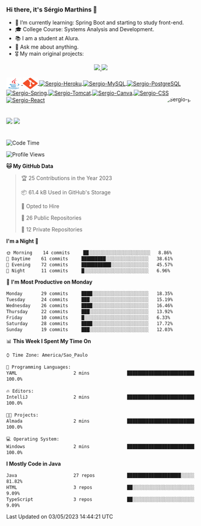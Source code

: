 ### Hi there, it's Sérgio Marthins 👋


- 🌱 I’m currently learning: Spring Boot and starting to study front-end.
- 🎓 College Course: Systems Analysis and Development.
- 📚  I am a student at Alura.
- 💬 Ask me about anything.
- 🎖 My main original projects: 

<div align="center">
  <a href="https://github.com/Almadavic">
  <img height="180em" src="https://github-readme-stats.vercel.app/api?username=Marthiins&show_icons=true&theme=dracula&include_all_commits=true&count_private=true"/>
  <img height="180em" src="https://github-readme-stats.vercel.app/api/top-langs/?username=Marthiins&layout=compact&langs_count=7&theme=dracula"/>
</div>
<div style="display: inline_block"><br>
  <img align="center" alt="Sergio-Java" height="30" width="40" src="https://raw.githubusercontent.com/devicons/devicon/master/icons/java/java-original.svg">
  <img align="center" alt="Sergio-Git" height="30" width="40" src="https://raw.githubusercontent.com/devicons/devicon/master/icons/git/git-original.svg">
  <img align="center" alt="Sergio-Heroku" height="30" width="40" src="https://cdn.jsdelivr.net/gh/devicons/devicon/icons/heroku/heroku-plain-wordmark.svg" />             
  <img align="center" alt="Sergio-MySQL" height="30" width="40" src="https://cdn.jsdelivr.net/gh/devicons/devicon/icons/mysql/mysql-original-wordmark.svg" />
  <img align="center" alt="Sergio-PostgreSQL" height="30" width="40" src="https://cdn.jsdelivr.net/gh/devicons/devicon/icons/postgresql/postgresql-plain-wordmark.svg" />
  <img align="center" alt="Sergio-Spring" height="30" width="40" src="https://cdn.jsdelivr.net/gh/devicons/devicon/icons/spring/spring-original-wordmark.svg" />
  <img align="center" alt="Sergio-Tomcat" height="30" width="40" src="https://cdn.jsdelivr.net/gh/devicons/devicon/icons/tomcat/tomcat-original-wordmark.svg" />
  <img align="center" alt="Sergio-Canva" height="30" width="40" src="https://cdn.jsdelivr.net/gh/devicons/devicon/icons/canva/canva-original.svg" />
  <img align="center" alt="Sergio-CSS" height="30" width="40" src="https://cdn.jsdelivr.net/gh/devicons/devicon/icons/css3/css3-original.svg" />
  <img align="center" alt="Sergio-React" height="30" width="40" src="https://cdn.jsdelivr.net/gh/devicons/devicon/icons/react/react-original.svg" />        
  <img align="right" alt="Sergio-pic" height="150" style="border-radius:50px;" src="https://user-images.githubusercontent.com/47826754/188357708-748fc4f4-5846-47a3-9063-ce04eeefcb8f.png">
</div>

#

<div> 
 <a href = "mailto:sergio.marthiins@gmail.com"><img src="https://img.shields.io/badge/-Gmail-%23333?style=for-the-badge&logo=gmail&logoColor=white" target="_blank"></a>
  <a href="https://www.linkedin.com/in/.........../" target="_blank"><img src="https://img.shields.io/badge/-LinkedIn-%230077B5?style=for-the-badge&logo=linkedin&logoColor=white" target="_blank"></a> 
</div>

#

<!--START_SECTION:waka-->
![Code Time](http://img.shields.io/badge/Code%20Time-42%20hrs%2037%20mins-blue)

![Profile Views](http://img.shields.io/badge/Profile%20Views-1-blue)

**🐱 My GitHub Data** 

> 🏆 25 Contributions in the Year 2023
 > 
> 📦 61.4 kB Used in GitHub's Storage 
 > 
> 💼 Opted to Hire
 > 
> 📜 26 Public Repositories 
 > 
> 🔑 12 Private Repositories  
 > 
**I'm a Night 🦉** 

```text
🌞 Morning    14 commits     ██░░░░░░░░░░░░░░░░░░░░░░░   8.86% 
🌇 Daytime    61 commits     █████████░░░░░░░░░░░░░░░░   38.61% 
🌃 Evening    72 commits     ███████████░░░░░░░░░░░░░░   45.57% 
🌙 Night      11 commits     █░░░░░░░░░░░░░░░░░░░░░░░░   6.96%

```
📅 **I'm Most Productive on Monday** 

```text
Monday       29 commits     ████░░░░░░░░░░░░░░░░░░░░░   18.35% 
Tuesday      24 commits     ███░░░░░░░░░░░░░░░░░░░░░░   15.19% 
Wednesday    26 commits     ████░░░░░░░░░░░░░░░░░░░░░   16.46% 
Thursday     22 commits     ███░░░░░░░░░░░░░░░░░░░░░░   13.92% 
Friday       10 commits     █░░░░░░░░░░░░░░░░░░░░░░░░   6.33% 
Saturday     28 commits     ████░░░░░░░░░░░░░░░░░░░░░   17.72% 
Sunday       19 commits     ███░░░░░░░░░░░░░░░░░░░░░░   12.03%

```


📊 **This Week I Spent My Time On** 

```text
⌚︎ Time Zone: America/Sao_Paulo

💬 Programming Languages: 
YAML                     2 mins              █████████████████████████   100.0%

🔥 Editors: 
IntelliJ                 2 mins              █████████████████████████   100.0%

🐱‍💻 Projects: 
Almada                   2 mins              █████████████████████████   100.0%

💻 Operating System: 
Windows                  2 mins              █████████████████████████   100.0%

```

**I Mostly Code in Java** 

```text
Java                     27 repos            ████████████████████░░░░░   81.82% 
HTML                     3 repos             ██░░░░░░░░░░░░░░░░░░░░░░░   9.09% 
TypeScript               3 repos             ██░░░░░░░░░░░░░░░░░░░░░░░   9.09%

```



 Last Updated on 03/05/2023 14:44:21 UTC
<!--END_SECTION:waka-->

